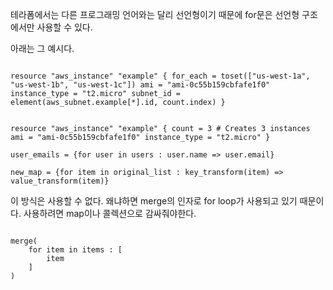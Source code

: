 테라폼에서는 다른 프로그래밍 언어와는 달리 선언형이기 때문에 for문은 선언형 구조에서만 사용할 수 있다.


아래는 그 예시다.
```

resource "aws_instance" "example" { for_each = toset(["us-west-1a", "us-west-1b", "us-west-1c"]) ami = "ami-0c55b159cbfafe1f0" instance_type = "t2.micro" subnet_id = element(aws_subnet.example[*].id, count.index) }


resource "aws_instance" "example" { count = 3 # Creates 3 instances ami = "ami-0c55b159cbfafe1f0" instance_type = "t2.micro" }

user_emails = {for user in users : user.name => user.email}

new_map = {for item in original_list : key_transform(item) => value_transform(item)}

```

이 방식은 사용할 수 없다. 왜냐하면 merge의 인자로 for loop가 사용되고 있기 때문이다.
사용하려면 map이나 콜렉션으로 감싸줘야한다.
```

merge(
	for item in items : [
		item
	]
)

```